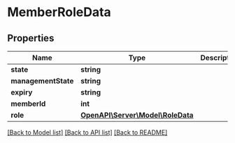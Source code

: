 # MemberRoleData

## Properties
Name | Type | Description | Notes
------------ | ------------- | ------------- | -------------
**state** | **string** |  | 
**managementState** | **string** |  | 
**expiry** | **string** |  | [optional] 
**memberId** | **int** |  | 
**role** | [**OpenAPI\Server\Model\RoleData**](RoleData.md) |  | 

[[Back to Model list]](../README.md#documentation-for-models) [[Back to API list]](../README.md#documentation-for-api-endpoints) [[Back to README]](../README.md)


